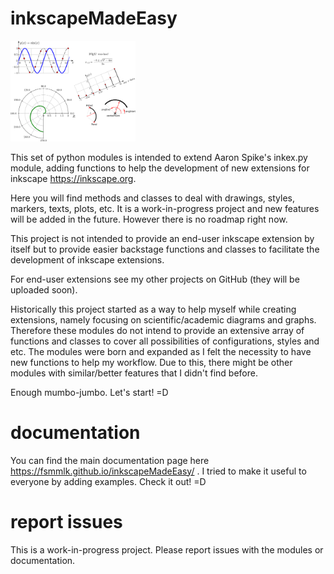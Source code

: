 # inkscapeMadeEasy

<img src="docs/imagesDocs/samples_01.png" alt="Drawing" style="width: 200px;"/>

This set of python modules is intended to extend Aaron Spike's inkex.py module, adding functions to help the development of new extensions for inkscape <https://inkscape.org>.

Here you will find methods and classes to deal with drawings, styles, markers, texts, plots, etc. It is a work-in-progress project and new features will be added in the future. However there is no roadmap right now.

This project is not intended to provide an end-user inkscape extension by itself but to provide easier backstage functions and classes to facilitate the development of inkscape extensions.

For end-user extensions see my other projects on GitHub (they will be uploaded soon).

Historically this project started as a way to help myself while creating extensions, namely focusing on scientific/academic diagrams and graphs. Therefore these modules do not intend to provide an extensive array of functions and classes to cover all possibilities of configurations, styles and etc. The modules were born and expanded as I felt the necessity to have new functions to help my workflow. Due to this, there might be other modules with similar/better features that I didn't find before.

Enough mumbo-jumbo. Let's start! =D



# documentation

You can find the main documentation page here <https://fsmmlk.github.io/inkscapeMadeEasy/> . I tried to make it useful to everyone by adding examples. Check it out! =D

# report issues

This is a work-in-progress project. Please report issues with the modules or documentation.